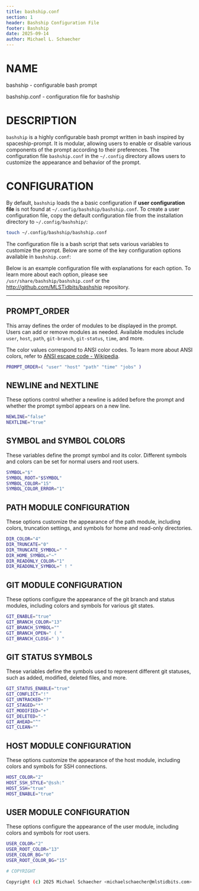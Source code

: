 ```yaml
---
title: bashship.conf
section: 1
header: Bashship Configuration File
footer: Bashship
date: 2025-09-14
author: Michael L. Schaecher
---
```


# NAME

bashship - configurable bash prompt

bashship.conf - configuration file for bashship

# DESCRIPTION

`bashship` is a highly configurable bash prompt written in bash inspired by spaceship-prompt. It is modular, allowing users to enable or disable various components of the prompt according to their preferences. The configuration file `bashship.conf` in the `~/.config` directory allows users to customize the appearance and behavior of the prompt.

# CONFIGURATION

By default, `bashship` loads the a basic configuration if **user configuration file** is not found at `~/.config/bashship/bashship.conf`. To create a user configuration file, copy the default configuration file from the installation directory to `~/.config/bashship/`:

```bash
touch ~/.config/bashship/bashship.conf
```

The configuration file is a bash script that sets various variables to customize the prompt. Below are some of the key configuration options available in `bashship.conf`:

Below is an example configuration file with explanations for each option. To learn more about each option, please see `/usr/share/bashship/bashship.conf` or the http://github.com/MLSTidbits/bashship repository.

---

## PROMPT_ORDER

This array defines the order of modules to be displayed in the prompt. Users can add or remove modules as needed. Available modules include `user`, `host`, `path`, `git-branch`, `git-status`, `time`, and more.

The color values correspond to ANSI color codes. To learn more about ANSI colors, refer to [ANSI escape code - Wikipedia](https://en.wikipedia.org/wiki/ANSI_escape_code#8-bit).

```bash
PROMPT_ORDER=( "user" "host" "path" "time" "jobs" )
```

## NEWLINE and NEXTLINE

These options control whether a newline is added before the prompt and whether the prompt symbol appears on a new line.

```bash
NEWLINE="false"
NEXTLINE="true"
```

## SYMBOL and SYMBOL COLORS

These variables define the prompt symbol and its color. Different symbols and colors can be set for normal users and root users.

```bash
SYMBOL="$"
SYMBOL_ROOT="$SYMBOL"
SYMBOL_COLOR="15"
SYMBOL_COLOR_ERROR="1"
```

## PATH MODULE CONFIGURATION

These options customize the appearance of the path module, including colors, truncation settings, and symbols for home and read-only directories.

```bash
DIR_COLOR="4"
DIR_TRUNCATE="0"
DIR_TRUNCATE_SYMBOL=" "
DIR_HOME_SYMBOL="~"
DIR_READONLY_COLOR="1"
DIR_READONLY_SYMBOL=" ! "
```

## GIT MODULE CONFIGURATION

These options configure the appearance of the git branch and status modules, including colors and symbols for various git states.

```bash
GIT_ENABLE="true"
GIT_BRANCH_COLOR="13"
GIT_BRANCH_SYMBOL=""
GIT_BRANCH_OPEN=" ( "
GIT_BRANCH_CLOSE=" ) "
```

## GIT STATUS SYMBOLS

These variables define the symbols used to represent different git statuses, such as added, modified, deleted files, and more.

```bash
GIT_STATUS_ENABLE="true"
GIT_CONFLICT="!"
GIT_UNTRACKED="?"
GIT_STAGED="*"
GIT_MODIFIED="+"
GIT_DELETED="-"
GIT_AHEAD="^"
GIT_CLEAN=""
```

## HOST MODULE CONFIGURATION

These options customize the appearance of the host module, including colors and symbols for SSH connections.

```bash
HOST_COLOR="2"
HOST_SSH_STYLE="@ssh:"
HOST_SSH="true"
HOST_ENABLE="true"
```

## USER MODULE CONFIGURATION

These options configure the appearance of the user module, including colors and symbols for root users.

```bash
USER_COLOR="2"
USER_ROOT_COLOR="13"
USER_COLOR_BG="0"
USER_ROOT_COLOR_BG="15"

# COPYRIGHT

Copyright (c) 2025 Michael Schaecher <michaelschaecher@mlstidbits.com> all rights reserved.
